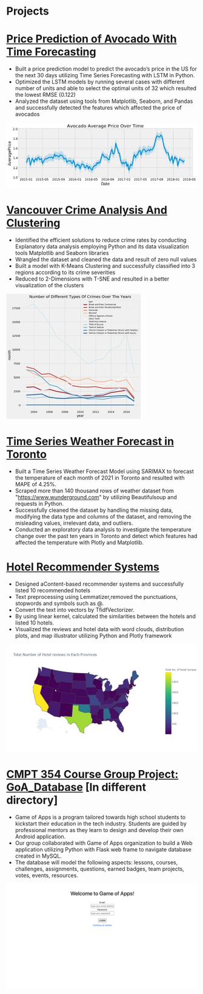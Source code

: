 # Projects

# [Price Prediction of Avocado With Time Forecasting](https://github.com/daewoong1252/Projects/tree/master/Avocado%20Price%20Predictions(2015~2018))
* Built a price prediction model to predict the avocado’s price in the US for the next 30 days utilizing Time Series Forecasting with LSTM in Python.
* Optimized the LSTM models by running several cases with different number of units and able to select the optimal units of 32 which resulted the lowest RMSE (0.122)
* Analyzed the dataset using tools from Matplotlib, Seaborn, and Pandas and successfully detected the features which affected the price of avocados

![](/images/avocado_avg_price.jpg)


# [Vancouver Crime Analysis And Clustering](https://github.com/daewoong1252/Projects/tree/master/Vancouver%20Crime)
* Identified the efficient solutions to reduce crime rates by conducting Explanatory data analysis employing Python and its data visualization tools Matplotlib and Seaborn libraries
* Wrangled the dataset and cleaned the data and result of zero null values
* Built a model with K-Means Clustering and successfully classified into 3 regions according to its crime
severities
* Reduced to 2-Dimensions with T-SNE and resulted in a better visualization of the clusters

![](/images/Vancouver_Crime.jpg)


# [Time Series Weather Forecast in Toronto](https://github.com/adwjsnpl1252/DaewoongJun_Portfolio/tree/master/Weather%20Temperature%20Prediction)
* Built a Time Series Weather Forecast Model using SARIMAX to forecast the temperature of each month of 2021 in Toronto and resulted with MAPE of 4.25%.
* Scraped more than 140 thousand rows of weather dataset from "https://www.wunderground.com" by utilizing Beautifulsoup and requests in Python.
* Successfully cleaned the dataset by handling the missing data, modifying the data type and columns of the dataset, and removing the misleading values, irrelevant data, and outliers.
* Conducted an exploratory data analysis to investigate the temperature change over the past ten years in Toronto and detect which features had affected the temperature with Plotly and Matplotlib.


# [Hotel Recommender Systems](https://github.com/daewoong1252/Projects/tree/master/Hotel%20Recommender%20System)
* Designed aContent-based recommender systems and successfully listed 10 recommended hotels
* Text preprocessing using Lemmatizer,removed the punctuations, stopwords and symbols such as @.
* Convert the text into vectors by TfidfVectorizer.
* By using linear kernel, calculated the similarities between the hotels and listed 10 hotels.
* Visualized the reviews and hotel data with word clouds, distribution plots, and map illustrator utilizing Python and Plotly framework

![](/images/hotel_us.jpg)


# [CMPT 354 Course Group Project: GoA_Database](https://github.com/adwjsnpl1252/GoA_database) [In different directory]
* Game of Apps is a program tailored towards high school students to kickstart their education in the tech industry. Students are guided by professional mentors as they learn to design and develop their own Android application.
* Our group collaborated with Game of Apps organization to build a Web application utilizing Python with Flask web frame to navigate database created in MySQL.
* The database will model the following aspects: lessons, courses, challenges, assignments, questions, earned badges, team projects, votes, events, resources.

![](/images/LogIn.png)



